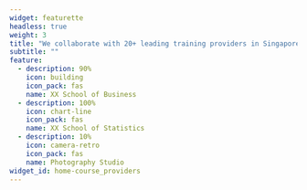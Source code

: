 ```yaml
---
widget: featurette
headless: true
weight: 3
title: "We collaborate with 20+ leading training providers in Singapore "
subtitle: ""
feature:
  - description: 90%
    icon: building
    icon_pack: fas
    name: XX School of Business 
  - description: 100%
    icon: chart-line
    icon_pack: fas
    name: XX School of Statistics
  - description: 10%
    icon: camera-retro
    icon_pack: fas
    name: Photography Studio
widget_id: home-course_providers
---
```

